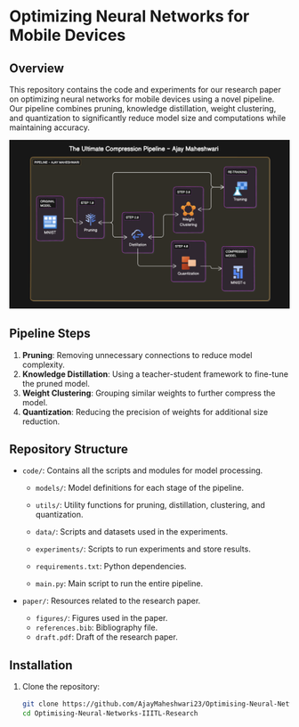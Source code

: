 # Optimizing Neural Networks for Mobile Devices

## Overview
This repository contains the code and experiments for our research paper on optimizing neural networks for mobile devices using a novel pipeline. Our pipeline combines pruning, knowledge distillation, weight clustering, and quantization to significantly reduce model size and computations while maintaining accuracy.

![alt text](/paper//figures/pipeline.jpg)

## Pipeline Steps
1. **Pruning**: Removing unnecessary connections to reduce model complexity.
2. **Knowledge Distillation**: Using a teacher-student framework to fine-tune the pruned model.
3. **Weight Clustering**: Grouping similar weights to further compress the model.
4. **Quantization**: Reducing the precision of weights for additional size reduction.

## Repository Structure
- `code/`: Contains all the scripts and modules for model processing.
  - `models/`: Model definitions for each stage of the pipeline.
  - `utils/`: Utility functions for pruning, distillation, clustering, and quantization.
  - `data/`: Scripts and datasets used in the experiments.

  - `experiments/`: Scripts to run experiments and store results.
  - `requirements.txt`: Python dependencies.
  - `main.py`: Main script to run the entire pipeline.

- `paper/`: Resources related to the research paper.
  - `figures/`: Figures used in the paper.
  - `references.bib`: Bibliography file.
  - `draft.pdf`: Draft of the research paper.



<!-- ![alt text](/paper//figures/phone.jpg) -->



## Installation
1. Clone the repository:
   ```bash
   git clone https://github.com/AjayMaheshwari23/Optimising-Neural-Networks-IIITL-Research.git
   cd Optimising-Neural-Networks-IIITL-Research